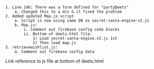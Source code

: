 	1. Line 146: There was a form defined for "partyDeets"
		a. Changed this to a div & it fixed the problem
	2. Added updated Map.js script 
		a. Script is now using same DB as secret-santa-engine-v2.js
		b. Map.js:
			i. Comment out firebase config code blocks
			ii. Bottom of deets.html file:
				1) Load secret-santa-engine.v2.js 1st
				2) Then load map.js
	3. retrievewishlist.js:
		a. Comment out firebase config data
Link reference to js file at bottom of deets.html

